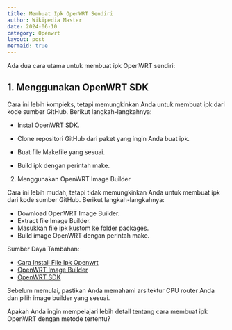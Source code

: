 ```yaml
---
title: Membuat Ipk OpenWRT Sendiri
author: Wikipedia Master
date: 2024-06-10
category: Openwrt
layout: post
mermaid: true
---
```


Ada dua cara utama untuk membuat ipk OpenWRT sendiri:

## 1. Menggunakan OpenWRT SDK

Cara ini lebih kompleks, tetapi memungkinkan Anda untuk membuat ipk dari kode sumber GitHub. Berikut langkah-langkahnya:

- Instal OpenWRT SDK.
- Clone repositori GitHub dari paket yang ingin Anda buat ipk.
- Buat file Makefile yang sesuai.

- Build ipk dengan perintah make.
2. Menggunakan OpenWRT Image Builder

Cara ini lebih mudah, tetapi tidak memungkinkan Anda untuk membuat ipk dari kode sumber GitHub. Berikut langkah-langkahnya:

- Download OpenWRT Image Builder.
- Extract file Image Builder.
- Masukkan file ipk kustom ke folder packages.
- Build image OpenWRT dengan perintah make.

Sumber Daya Tambahan:

- [Cara Install File Ipk Openwrt](https://radenku.com/custom-openwrt-23-05-build-by-radenku-com/)
- [OpenWRT Image Builder](https://downloads.openwrt.org/)
- [OpenWRT SDK](https://openwrt.org/docs/guide-developer/toolchain/using_the_sdk)

Sebelum memulai, pastikan Anda memahami arsitektur CPU router Anda dan pilih image builder yang sesuai.

Apakah Anda ingin mempelajari lebih detail tentang cara membuat ipk OpenWRT dengan metode tertentu?
